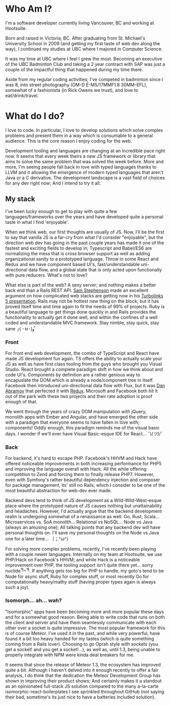 # Who Am I?

I'm a software developer currently living Vancouver, BC and working at Hootsuite.

Born and raised in Victoria, BC. After graduating from St. Michael's University School in 2009 (and getting my first taste of web dev along the way), I continued my studies at UBC where I majored in Computer Science.

It was my time at UBC where I feel I grew the most. Becoming an executive of the UBC Badminton Club and taking a 2 year contract with SAP was just a couple of the impactful thing that happened during my time there.

Aside from my regular coding activities; I've competed in badminton since I was 8, into street photography (OM-D E-M5/17MMF1.8 30MM-EFL), somewhat of a fashionista (in Rick Owens we trust), and love to eat/drink/travel.

# What do I do?

I love to code. In particular, I love to develop solutions which solve complex problems and present them in a way which is consumable to a general audience. This is the core reason I enjoy coding for the web.

Development tooling and languages are changing at an incredible pace right now. It seems that every week theirs a new JS framework or library that aims to solve the same problem that was solved the week before. More and more, I'm seeing people fall back in love with typed languages thanks to LLVM and it allowing the emergence of modern typed languages that aren't Java or a C derivative. The development landscape is a vast field of choices for any dev right now; And I intend to try it all.

## My stack

I've been lucky enough to get to play with quite a few languages/frameworks over the years and have developed quite a personal taste in what I find 'enjoyable'.

When we think web, our first thoughts are usually of JS. Now, I'll be the first to say that vanilla JS is a far-cry from what I'd consider "enjoyable", but the direction web dev has going in the past couple years has made it one of the fastest and exciting fields to develop in; Typescript and Babel/ES6 are normalizing the mess that is cross browser support as well as adding organizational sanity to a prototyped language. Throw in some React and Redux and we have component based UI's, fast/understandable uni-directional data flow, and a global state that is only acted upon functionally with pure reducers. What's not to love?

What else is part of the web? A sexy server; and nothing makes a better back end than a Rails REST API. [Sam Stephenson](https://github.com/sstephenson) made an excellent argument on how complicated web stacks are getting now in his [Turbolinks 5 presentation](https://www.youtube.com/watch?v=SWEts0rlezA). Rails may not be hottest new thing on the block, but it has proved itself time and time again to fit the needs of 99% of projects. Ruby is a beautiful language to get things done quickly in and Rails provides the functionality to actually get it done well, and within the confines of a well coded and understandable MVC framework. Stay nimble, stay quick, stay sane ╭( ･ㅂ･)و ̑̑

### Front

For front end web development, the combo of TypeScript and React have made JS development fun again. TS offers the ability to actually scale your JS as well as have first class tooling from the guys who brought you Visual Studio. React brought a complete paradigm shift in how we think about and code UI's. Components by definition are a rather genious way to encapuslate the DOM which is already a node/component tree in itself. Facebook then introduced uni-directional data flow with Flux, but it was [Dan Abramov](https://github.com/gaearon) that perfected it with [Redux](https://www.youtube.com/watch?v=xsSnOQynTHs). Microsoft and Facebook both hit it out of the park with these two projects and their rate adoption is proof enough of that.

We went through the years of crazy DOM manipulation with jQuery, monolith apps with Ember and Angular, and have emerged the other side with a paradigm that everyone seems to have fallen in love with; components! Oddly enough, this paradigm reminds me of the visual basic days. I wonder if we'll ever have Visual Basic-esque IDE for React... ¯\\_(ツ)_/¯

### Back

For backend, it's hard to escape PHP. Facebook's HHVM and Hack have offered noticeable improvements in both increasing performance for PHP5 and improving the language overall with Hack. All the while offering competition to Zend and forcing them to finally release PHP7\. However, even with Symfony's rather beautiful dependency injection and composer for package management, its' still no Rails; which I consider to be one of the most beautiful abstraction for web-dev ever made.

Backend devs tend to think of JS development as a Wild-Wild-West-esque place where the prototyped nature of JS causes nothing but unattainability and headaches. However, I'd actually argue that the backend development realm is undergoing somewhat of a renaissance as well. Go, Rust, Scala... Microservices vs. SoA monolith... Relational vs NoSQL... Node vs Java (always an amusing one); All talking points that any backend dev will have personal thoughts on. I'll save my personal thoughts on the Node vs Java one for a later time… （；^ω^）

For solving more complex problems, recently, I've recently been playing with a couple newer languages. Internally on my team at Hootsuite, we use PHP/Hack on Facebook's HHVM; and while Hack is a noticeable improvement over PHP, the tooling support isn't quite there yet... sorry nuclide ᵟຶᴖ ᵟຶ. If anything gets too big for PHP to handle, my goto's tend to be Node for async stuff, Ruby for complex stuff, or most recently Go for computationally heavy/mathy stuff (having proper types again is always such a joy).

### Isomorph... ah... wah?

"Isomorphic" apps have been becoming more and more popular these days and for a somewhat good reason. Being able to write code that runs on both the client and server and have them seamlessly communicate with each other over a socket is quite impressive. The most popular framework for this is of course Meteor. I've used it in the past, and while very powerful, have found it a bit too heavy handed for my tastes (which is quite something coming from a Rails lover). Choosing to go Oprah style with sockets (you get a socket! and you get a socket!...), as well as, until 1.3, being unable to properly integrate with NPM were kinda deal breakers for me.

It seems that since the release of Meteor 1.3, the ecosystem has improved quite a bit.  Although I haven't delved into it enough recently to offer a fair analysis, I do think that the dedication the Meteor Development Group has shown in improving their product shows; And certainly makes it a standout as an opinionated full-stack JS solution compared to the many a-la-carte isomorphic-react-boilerplates I see sprinkled throughout GitHub (not saying their bad, sometime's its just nice to have a batteries included solution).
